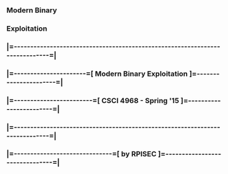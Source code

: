 ### Modern Binary
### Exploitation
        
### |=----------------------------------------------------------------------------=|
### |=----------------------=[ Modern Binary Exploitation ]=----------------------=|
### |=------------------------=[ CSCI 4968 - Spring '15 ]=------------------------=|
### |=----------------------------------------------------------------------------=|
### |=------------------------------=[ by RPISEC ]=-------------------------------=|

